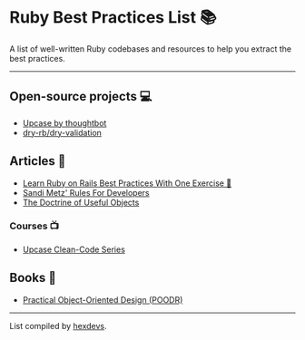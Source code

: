 # Ruby Best Practices List 📚

A list of well-written Ruby codebases and resources to help you extract the best practices.

---
## Open-source projects 💻
- [Upcase by thoughtbot](https://github.com/thoughtbot/upcase)
- [dry-rb/dry-validation](https://github.com/dry-rb/dry-validation)

## Articles 📰
- [Learn Ruby on Rails Best Practices With One Exercise 🍝](https://www.thd.codes/posts/learn-ruby-best-practices-with-one-exercise/)
- [Sandi Metz' Rules For Developers](https://thoughtbot.com/blog/sandi-metz-rules-for-developers)
- [The Doctrine of Useful Objects](http://docs.eventide-project.org/user-guide/useful-objects.html)

### Courses 📺
- [Upcase Clean-Code Series](https://thoughtbot.com/upcase/clean-code)

## Books 🔖
- [Practical Object-Oriented Design (POODR)](https://sandimetz.com/products#product-poodr)

---
List compiled by [hexdevs](https://www.hexdevs.com).
